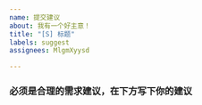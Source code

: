 ```yaml
---
name: 提交建议
about: 我有一个好主意！
title: "[S] 标题"
labels: suggest
assignees: MlgmXyysd

---
```


### 必须是合理的需求建议，在下方写下你的建议
